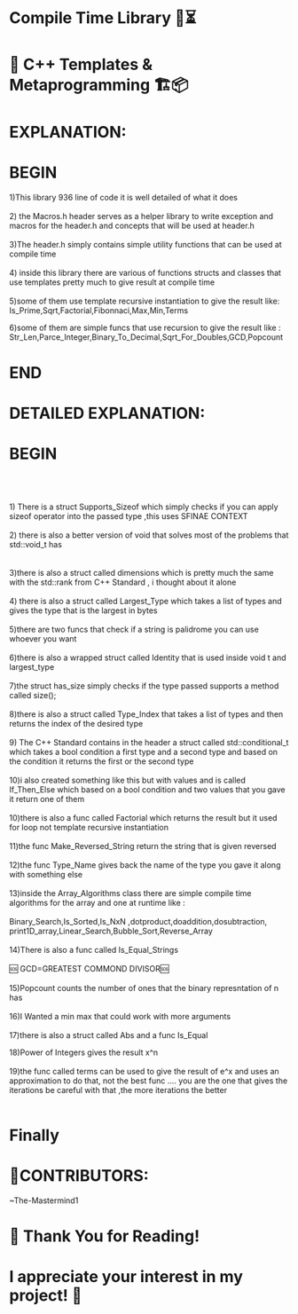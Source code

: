# Compile Time Library 🚀⏳ 
# 🔷 C++ Templates & Metaprogramming 🏗️📦

# EXPLANATION:
# BEGIN

1)This library 936 line of code it is well detailed of what it does<br><br>
2) the Macros.h header serves as a helper library to write exception and macros for the header.h 
and concepts that will be used at header.h<br><br>
3)The header.h simply contains simple utility functions that can be used at compile time <br><br>
4) inside this library there are various of functions structs and classes that use templates pretty much to give result at compile time<br><br>
5)some of them use template recursive instantiation to give the result like:
Is_Prime,Sqrt,Factorial,Fibonnaci,Max,Min,Terms

6)some of them are simple funcs that use recursion to give the result like :<br>
Str_Len,Parce_Integer,Binary_To_Decimal,Sqrt_For_Doubles,GCD,Popcount
# END
# DETAILED EXPLANATION:
# BEGIN
<br>
<br>
<br>
1) There is a struct Supports_Sizeof which simply checks if you can apply sizeof operator into the passed type ,this uses SFINAE CONTEXT <br>
<br>2) there is also a better version of void that solves most of the problems that std::void_t has <br>
<br><br> 3)there is also a struct called dimensions which is pretty much the same with the std::rank from C++ Standard , i
thought about it alone 
<br>
<br>
4) there is also a struct called Largest_Type which takes a list of types and gives the type that is the largest in bytes 
<br><br>
5)there are two funcs that check if a string is palidrome you can use whoever you want 
<br><br>
6)there is also a wrapped struct called Identity that is used inside void t and largest_type
<br><br>
7)the struct has_size simply checks if the type passed supports a method called size();
<br><br>
8)there is also a struct called Type_Index that takes a list of types and then returns the index of the desired type 
<br>
<br>
9) The C++ Standard contains in the header <type_traits> a struct called std::conditional_t which takes a bool condition a first type and a second type 
and based on the condition it returns the first or the second type
<br>
<br>
10)i also created something like this but with values and is called  If_Then_Else which based on a bool  condition and two values that you gave it return one of them
<br>
<br>
10)there is also a func called Factorial which returns the result but it used for loop not template recursive instantiation 
<br>
<br>
11)the func Make_Reversed_String return the string that is given reversed 
<br>
<br>
12)the func Type_Name gives back the name of the type you gave it along with something else 
<br>
<br>
13)inside the Array_Algorithms class there are simple compile time algorithms for the array and one at runtime like :<br><br>
Binary_Search,Is_Sorted,Is_NxN ,dotproduct,doaddition,dosubtraction, print1D_array,Linear_Search,Bubble_Sort,Reverse_Array
<br>
<br>
14)There is also a func called Is_Equal_Strings
<br>
<br>
🆘 GCD=GREATEST COMMOND DIVISOR🆘
<br>
<br>
15)Popcount counts the number of ones that the binary represntation of n has 
<br>
<br>
16)I Wanted a min max that could work with more arguments 
<br> 
<br>
17)there is also a struct called Abs and a func Is_Equal

18)Power of Integers gives the result x^n 
<br>
<br>
19)the func called terms can be used to give the result of e^x and uses an approximation to do that, not the best func ....
you are the one that gives the iterations be careful with that ,the more iterations the better 
<br>
<br>

# Finally 
# 👥CONTRIBUTORS:
~The-Mastermind1<br>

# 🙏 Thank You for Reading! 
# I appreciate your interest in my project! 🚀

